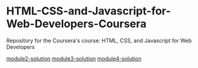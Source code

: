# HTML-CSS-and-Javascript-for-Web-Developers-Coursera
Repository for the Coursera's course: HTML, CSS, and Javascript for Web Developers


[module2-solution](https://emanueledelsozzo.github.io/HTML-CSS-and-Javascript-for-Web-Developers-Coursera/module2-solution/index.html)
[module3-solution](https://emanueledelsozzo.github.io/HTML-CSS-and-Javascript-for-Web-Developers-Coursera/module3-solution/index.html)
[module4-solution](https://emanueledelsozzo.github.io/HTML-CSS-and-Javascript-for-Web-Developers-Coursera/module4-solution/index.html)
